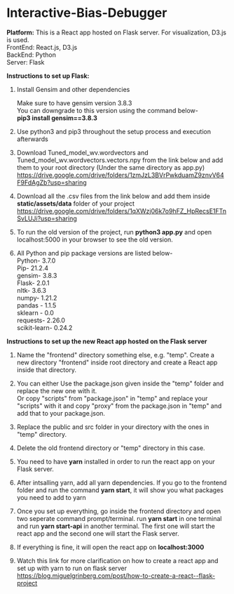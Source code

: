 # Interactive-Bias-Debugger

**Platform:**
This is a React app hosted on Flask server. For visualization, D3.js is used.<br />
FrontEnd: React.js, D3.js <br />
BackEnd: Python <br />
Server: Flask <br />

**Instructions to set up Flask:**

1. Install Gensim and other dependencies

   Make sure to have gensim version 3.8.3 <br />
   You can downgrade to this version using the command below- <br />
   **pip3 install gensim==3.8.3**

2. Use python3 and pip3 throughout the setup process and execution afterwards

3. Download Tuned_model_wv.wordvectors and Tuned_model_wv.wordvectors.vectors.npy from the link below and add
   them to your root directory (Under the same directory as app.py) <br />
   https://drive.google.com/drive/folders/1zmJzL3BVrPwkduamZ9znvV64F9FdAgZb?usp=sharing

4. Download all the .csv files from the link below and add them inside **static/assets/data** folder of your project <br />
   https://drive.google.com/drive/folders/1qXWzj06k7o9hFZ_HpRecsE1FTnSvLUJi?usp=sharing

5. To run the old version of the project, run **python3 app.py** and open localhost:5000 in your browser to see the old version.

6. All Python and pip package versions are listed below- <br />
   Python- 3.7.0 <br />
   Pip- 21.2.4 <br />
   gensim- 3.8.3 <br />
   Flask- 2.0.1 <br />
   nltk- 3.6.3 <br />
   numpy- 1.21.2 <br />
   pandas - 1.1.5 <br />
   sklearn - 0.0 <br />
   requests- 2.26.0 <br />
   scikit-learn- 0.24.2 <br />

**Instructions to set up the new React app hosted on the Flask server**

1.  Name the "frontend" directory something else, e.g. "temp". Create a new directory "frontend" inside root directory and create a React app inside that directory.
2.  You can either Use the package.json given inside the "temp" folder and replace the new one with it. <br/>
    Or copy "scripts" from "package.json" in "temp" and replace your "scripts" with it and copy "proxy" from the package.json in "temp" and add that to your package.json.
3.  Replace the public and src folder in your directory with the ones in "temp" directory.
4.  Delete the old frontend directory or "temp" directory in this case.
5.  You need to have **yarn** installed in order to run the react app on your Flask server.
6.  After intsalling yarn, add all yarn dependencies.
    If you go to the frontend folder and run the command **yarn start**, it will show you what packages you need to add to yarn
7.  Once you set up everything, go inside the frontend directory and open two seperate command prompt/terminal.
    run **yarn start** in one terminal and run **yarn start-api** in another terminal.
    The first one will start the react app and the second one will start the Flask server.
8.  If everything is fine, it will open the react app on **localhost:3000**

9.  Watch this link for more clarification on how to create a react app and set up with yarn to run on flask server
    https://blog.miguelgrinberg.com/post/how-to-create-a-react--flask-project
